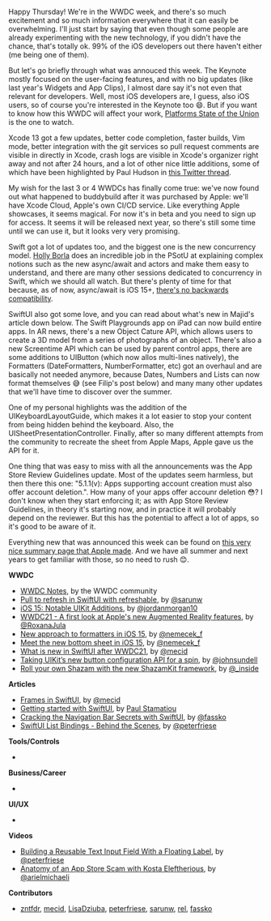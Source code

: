 Happy Thursday! We're in the WWDC week, and there's so much excitement and so much information everywhere that it can easily be overwhelming. I'll just start by saying that even though some people are already experimenting with the new technology, if you didn't have the chance, that's totally ok. 99% of the iOS developers out there haven't either (me being one of them). 

But let's go briefly through what was annouced this week. The Keynote mostly focused on the user-facing features, and with no big updates (like last year's Widgets and App Clips), I almost dare say it's not even that relevant for developers. Well, most iOS developers are, I guess, also iOS users, so of course you're interested in the Keynote too 😄. But if you want to know how this WWDC will affect your work, [Platforms State of the Union](https://developer.apple.com/wwdc21/102) is the one to watch. 

Xcode 13 got a few updates, better code completion, faster builds, Vim mode, better integration with the git services so pull request comments are visible in directly in Xcode, crash logs are visible in Xcode's organizer right away and not after 24 hours, and a lot of other nice little additions, some of which have been highlighted by Paul Hudson in [this Twitter thread](https://twitter.com/twostraws/status/1402138473415548933).

My wish for the last 3 or 4 WWDCs has finally come true: we've now found out what happened to buddybuild after it was purchased by Apple: we'll have Xcode Cloud, Apple's own CI/CD service. Like everything Apple showcases, it seems magical. For now it's in beta and you need to sign up for access. It seems it will be released next year, so there's still some time until we can use it, but it looks very very promising.

Swift got a lot of updates too, and the biggest one is the new concurrency model. [Holly Borla](https://twitter.com/hollyborla) does an incredible job in the PSotU at explaining complex notions such as the new async/await and actors and make them easy to understand, and there are many other sessions dedicated to concurrency in Swift, which we should all watch. But there's plenty of time for that because, as of now, async/await is iOS 15+, [there's no backwards compatibility](https://forums.swift.org/t/will-swift-concurrency-deploy-back-to-older-oss/49370/4). 

SwiftUI also got some love, and you can read about what's new in Majid's article down below. The Swift Playgrounds app on iPad can now build entire apps. In AR news, there's a new Object Cature API, which allows users to create a 3D model from a series of photographs of an object. There's also a new Screentime API which can be used by parent control apps, there are some additions to UIButton (which now allos multi-lines natively), the Formatters (DateFormatters, NumberFormatter, etc) got an overhaul and are basically not needed anymore, because Dates, Numbers and Lists can now format themselves 😅 (see Filip's post below) and many many other updates that we'll have time to discover over the summer.

One of my personal highlights was the addition of the UIKeyboardLayoutGuide, which makes it a lot easier to stop your content from being hidden behind the keyboard. Also, the UISheetPresentationController. Finally, after so many different attempts from the community to recreate the sheet from Apple Maps, Apple gave us the API for it.

One thing that was easy to miss with all the announcements was the App Store Review Guidelines update. Most of the updates seem harmless, but then there this one: "5.1.1(v): Apps supporting account creation must also offer account deletion.". How many of your apps offer accounr deletion 😳? I don't know when they start enforcing it; as with App Store Review Guidelines, in theory it's starting now, and in practice it will probably depend on the reviewer. But this has the potential to affect a lot of apps, so it's good to be aware of it.

Everything new that was announced this week can be found on [this very nice summary page that Apple made](https://developer.apple.com/documentation/New-Technologies-WWDC-2021). And we have all summer and next years to get familiar with those, so no need to rush 😊.

**WWDC**

* [WWDC Notes](https://wwdcnotes.com/), by the WWDC community
* [Pull to refresh in SwiftUI with refreshable](https://sarunw.com/posts/pull-to-refresh-in-swiftui/), by [@sarunw](https://twitter.com/sarunw)
* [iOS 15: Notable UIKit Additions](https://www.swiftjectivec.com/ios-15-notable-uikit-additions/), by [@jordanmorgan10](https://www.twitter.com/jordanmorgan10)
* [WWDC21 - A first look at Apple's new Augmented Reality features](https://engineering.monstar-lab.com/2021/06/08/WWDC21-A-first-look-at-Apples-new-Augmented-Reality-features), by [@RoxanaJula](https://twitter.com/RoxanaJula)
* [New approach to formatters in iOS 15](https://nemecek.be/blog/106/new-approach-to-formatters-in-ios-15), by [@nemecek_f](https://twitter.com/nemecek_f)
* [Meet the new bottom sheet in iOS 15](https://nemecek.be/blog/108/meet-the-new-bottom-sheet-in-ios-15), by [@nemecek_f](https://twitter.com/nemecek_f)
* [What is new in SwiftUI after WWDC21](https://swiftwithmajid.com/2021/06/08/what-is-new-in-swiftui-after-wwdc21/), by [@mecid](https://twitter.com/mecid)
* [Taking UIKit’s new button configuration API for a spin](https://wwdcbysundell.com/2021/uikits-new-button-configuration-api/), by [@johnsundell](https://twitter.com/johnsundell)
* [Roll your own Shazam with the new ShazamKit framework](https://wwdcbysundell.com/2021/roll-your-own-shazam-with-shazamkit/), by [@_inside](https://twitter.com/_inside)

**Articles**

* [Frames in SwiftUI](https://swiftwithmajid.com/2021/06/02/frames-in-swiftui/), by [@mecid](https://twitter.com/mecid)
* [Getting started with SwiftUI](https://paulstamatiou.com/getting-started-with-swiftui/), by [Paul Stamatiou](https://twitter.com/Stammy)
* [Cracking the Navigation Bar Secrets with SwiftUI](https://kristaps.me/blog/swiftui-navigationview/), by [@fassko](https://twitter.com/fassko)
* [SwiftUI List Bindings - Behind the Scenes](https://peterfriese.dev/swiftui-list-item-bindings-behind-the-scenes/), by [@peterfriese](https://twitter.com/peterfriese)

**Tools/Controls**

* 

**Business/Career**

* 

**UI/UX**

* 

**Videos**

* [Building a Reusable Text Input Field With a Floating Label](https://youtu.be/Sg0rfYL3utI), by [@peterfriese](https://twitter.com/peterfriese)
* [Anatomy of an App Store Scam with Kosta Eleftherious](https://appfigures.com/resources/chats/kosta-eleftheriou-anatomy-app-store-scam), by [@arielmichaeli](https://twitter.com/arielmichaeli)

**Contributors**

* [zntfdr](https://github.com/zntfdr), [mecid](https://github.com/mecid), [LisaDziuba](https://github.com/LisaDziuba), [peterfriese](https://twitter.com/peterfriese), [sarunw](https://github.com/sarunw), [rel](https://github.com/rel), [fassko](https://github.com/fassko)

